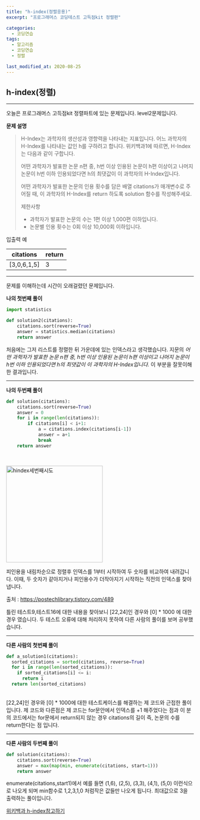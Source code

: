 ```yaml
---
title: "h-index(정렬응용)"
excerpt: "프로그래머스 코딩테스트 고득점kit 정렬편"

categories:
  - 코딩연습
tags:
  - 알고리즘
  - 코딩연습
  - 정렬

last_modified_at: 2020-08-25
---
```

## h-index(정렬)
---
오늘은 프로그래머스 고득점kit 정렬파트에 있는 문제입니다. level2문제입니다.

**문제 설명**

> H-Index는 과학자의 생산성과 영향력을 나타내는 지표입니다. 어느 과학자의 H-Index를 나타내는 값인 h를 구하려고 합니다. 위키백과1에 따르면, H-Index는 다음과 같이 구합니다.
>
>어떤 과학자가 발표한 논문 n편 중, h번 이상 인용된 논문이 h편 이상이고 나머지 논문이 h번 이하 인용되었다면 h의 최댓값이 이 과학자의 H-Index입니다.
>
>어떤 과학자가 발표한 논문의 인용 횟수를 담은 배열 citations가 매개변수로 주어질 때, 이 과학자의 H-Index를 return 하도록 solution 함수를 작성해주세요.
>
> 제한사항
> - 과학자가 발표한 논문의 수는 1편 이상 1,000편 이하입니다.
> - 논문별 인용 횟수는 0회 이상 10,000회 이하입니다.

입출력 예

|citations|return|
|-------|------|
|\[3,0,6,1,5]|3|


***
문제를 이해하는데 시간이 오래걸렸던 문제입니다.

**나의 첫번째 풀이**
```python
import statistics

def solution2(citations):
    citations.sort(reverse=True)
    answer = statistics.median(citations)
    return answer
```

처음에는 그저 리스트를 정렬한 뒤 가운데에 있는 인덱스라고 생각했습니다. 지문의 <i>어떤 과학자가 발표한 논문 n편 중, h번 이상 인용된 논문이 h편 이상이고 나머지 논문이 h번 이하 인용되었다면 h의 최댓값이 이 과학자의 H-Index입니다.</i> 이 부분을 잘못이해한 결과입니다.

---

**나의 두번째 풀이**
```python
def solution(citations):
    citations.sort(reverse=True)
    answer = 0
    for i in range(len(citations)):
        if citations[i] < i+1:
            a = citations.index(citations[i-1])
            answer = a+1
            break
    return answer

```
<br>

<img width="259" alt="hindex세번째시도" src="https://user-images.githubusercontent.com/59010218/91116376-2dd47480-e6c7-11ea-97c0-9852165041cc.PNG"><br>


피인용을 내림차순으로 정렬후 인덱스를 1부터 시작하여 두 숫자를 비교하여 내려갑니다. 이때, 두 숫자가 같아지거나 피인용수가 더작아지기 시작하는 직전의 인덱스를 찾아냅니다.

출처 : https://postechlibrary.tistory.com/489

틀린 테스트9,테스트16에 대한 내용을 찾아보니 [22,24]인 경우와 [0] * 1000 에 대한 경우 였습니다. 두 테스트 오류에 대해 처리하지 못하여 다른 사람의 풀이를 보며 공부했습니다.

---

**다른 사람의 첫번째 풀이**
```python
def a_solution1(citations):
  sorted_citations = sorted(citations, reverse=True)
  for i in range(len(sorted_citations)):
    if sorted_citations[i] <= i:
      return i
  return len(sorted_citations)
```
<br>
[22,24]인 경우와 [0] * 1000에 대한 테스트케이스를 해결하는 제 코드와 근접한 풀이입니다. 제 코드와 다른점은 제 코드는 for문안에서 인덱스를 +1 해주었다는 점과 이 분의 코드에서는 for문에서 return되지 않는 경우 citations의 길이 즉, 논문의 수를 return한다는 점 입니다.

---

**다른 사람의 두번째 풀이**
```python
def solution(citations):
    citations.sort(reverse=True)
    answer = max(map(min, enumerate(citations, start=1)))
    return answer
```
enumerate(citations,start1)에서 예를 들면 (1,6), (2,5), (3,3), (4,1), (5,0) 이런식으로 나오게 되며 min함수로 1,2,3,1,0 처럼작은 값들만 나오게 됩니다. 최대값으로 3을 출력하는 풀이입니다.

[위키백과 h-index참고하기](https://en.wikipedia.org/wiki/H-index)
